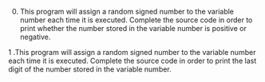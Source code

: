 0. This program will assign a random signed number to the variable number each time it is executed. Complete the source code in order to print whether the number stored in the variable number is positive or negative.

1 .This program will assign a random signed number to the variable number each time it is executed. Complete the source code in order to print the last digit of the number stored in the variable number.



